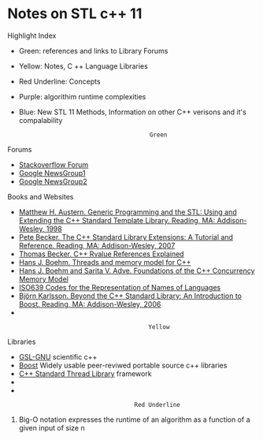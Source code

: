 # Notes on STL c++ 11


 Highlight Index 
 
 * Green: references and links to Library Forums  
 * Yellow:  Notes, C ++ Language Libraries
 * Red Underline: Concepts
 * Purple:  algorithim runtime complexities
 * Blue: New STL 11 Methods, Information on other C++ verisons and it's compalability 


                                            Green
Forums                                             
* [Stackoverflow Forum](http://stackoverflow.com/tags/c++/info)
* [Google NewsGroup1](https://groups.google.com/g/comp.lang.c++/about)
* [Google NewsGroup2](http://groups.google.com/group/alt.comp.lang.learn.c-c++/about)

Books and Websites
 * [Matthew H. Austern. Generic Programming and the STL: Using and Extending the C++ Standard Template Library. Reading, MA: Addison-Wesley, 1998](https://openlibrary.org/books/OL369307M/Generic_programming_and_the_STL)
 * [Pete Becker. The C++ Standard Library Extensions: A Tutorial and Reference. Reading, MA: Addison-Wesley, 2007](https://www.google.com/url?sa=t&rct=j&q=&esrc=s&source=web&cd=&cad=rja&uact=8&ved=2ahUKEwij2Y3ssJz1AhUhPn0KHSyjDZwQFnoECAQQAQ&url=https%3A%2F%2Fwww.amazon.com%2FStandard-Library-Extensions-Tutorial-Reference%2Fdp%2F0321412990&usg=AOvVaw1M97eC_UM1uCeGq3hr7jKU) 
 * [Thomas Becker. C++ Rvalue References Explained](http://thbecker.net/articles/rvalue_references/section_01.html)
 * [Hans J. Boehm. Threads and memory model for C++](https://www.hboehm.info/c++mm/) 
 * [Hans J. Boehm and Sarita V. Adve. Foundations of the C++ Concurrency Memory Model](https://www.hpl.hp.com/techreports/2008/HPL-2008-56.pdf)
 * [ISO639 Codes for the Representation of Names of Languages](https://www.loc.gov/standards/iso639-2/php/English_list.php)
 * [Björn Karlsson. Beyond the C++ Standard Library: An Introduction to Boost. Reading, MA: Addison-Wesley, 2006](https://www.google.com/url?sa=t&rct=j&q=&esrc=s&source=web&cd=&ved=2ahUKEwjUt_-32pz1AhXglGoFHYRpBxcQFnoECAMQAQ&url=http%3A%2F%2F159.69.3.96%2Febooks%2FIT%2FPROGRAMMING%2FBoost%2FBeyond_The_Cpp_Standard_Library_An_Introduction_To_Boost.pdf&usg=AOvVaw33bhHA-baHKbeMrSn_hVZ2)
 * 

                                            Yellow
Libraries
* [GSL-GNU](https://www.gnu.org/software/gsl/) scientific c++ 
* [Boost](https://www.boost.org) Widely usable peer-reviwed portable source c++ libraries 
* [C++ Standard Thread Library](https://www.stdthread.co.uk) framework
* 
* 


                                        Red Underline
1. Big-O notation expresses the runtime of an algorithm as a function of a given input of size n






  
